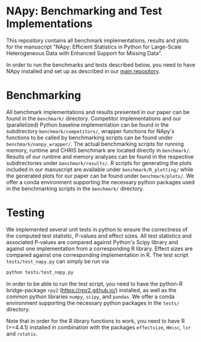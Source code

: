 # NApy: Benchmarking and Test Implementations

This repository contains all benchmark implementations, results and plots for the manuscript "NApy: Efficient Statistics in Python for Large-Scale
Heterogeneous Data with Enhanced Support for Missing Data".

In order to run the benchmarks and tests described below, you need to have NApy installed and set up as described in our [main repository](https://github.com/DyHealthNet/NApy).

# Benchmarking

All benchmark implementations and results presented in our paper can be found in the `benchmark/` directory. Competitor implementations and our (parallelized) Python baseline implementation can be found in the subdirectory `benchmark/competitors/`, wrapper functions for NApy's functions to be called by benchmarking scripts can be found under `benchmark/nanpy_wrapper/`. The actual benchmarking scripts for running memory, runtime and CHRIS benchmark are located directly in `benchmark/`. Results of our runtime and memory analyses can be found in the respective subdirectories under `benchmark/results/`. R scripts for generating the plots included in our manuscript are available under `benchmark/R_plotting/` while the generated plots for our paper can be found under `benchmark/plots/`. We offer a conda environment supporting the necessary python packages used in the benchmarking scripts in the `benchmark/` directory.
    

# Testing

We implemented several unit tests in python to ensure the correctness of the computed test statistic, P-values and effect sizes. All test statistics and associated P-values are compared against Python's Scipy library and against one implementation from a corresponding R library. Effect sizes are compared against one corresponding implementation in R. The test script `tests/test_napy.py` can simply be run via

```python
python tests/test_napy.py
```

In order to be able to run the test script, you need to have the python-R bridge-package `rpy2` (https://rpy2.github.io/) installed, as well as the common python libraries `numpy`, `scipy`, and `pandas`. We offer a conda environment supporting the necessary python packages in the `tests/` directory.

Note that in order for the R library functions to work, you need to have R (>=4.4.1) installed in combination with the packages `effectsize`, `Hmisc`, `lsr` and `rstatix`.
